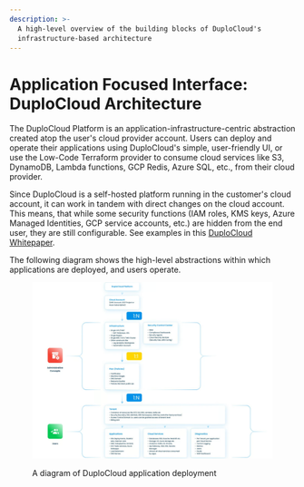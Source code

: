 ```yaml
---
description: >-
  A high-level overview of the building blocks of DuploCloud's
  infrastructure-based architecture
---
```


# Application Focused Interface: DuploCloud Architecture

The DuploCloud Platform is an application-infrastructure-centric abstraction created atop the user's cloud provider account. Users can deploy and operate their applications using DuploCloud's simple, user-friendly UI, or use the Low-Code Terraform provider to consume cloud services like S3, DynamoDB, Lambda functions, GCP Redis, Azure SQL, etc., from their cloud provider.

Since DuploCloud is a self-hosted platform running in the customer's cloud account, it can work in tandem with direct changes on the cloud account. This means, that while some security functions (IAM roles, KMS keys, Azure Managed Identities, GCP service accounts, etc.) are hidden from the end user, they are still configurable. See examples in this [DuploCloud Whitepaper](https://duplocloud.com/white-papers/devops/).

The following diagram shows the high-level abstractions within which applications are deployed, and users operate.

<div data-full-width="true"><figure><img src="../../.gitbook/assets/Screenshot (786).png" alt=""><figcaption><p>A diagram of DuploCloud application deployment</p></figcaption></figure></div>
